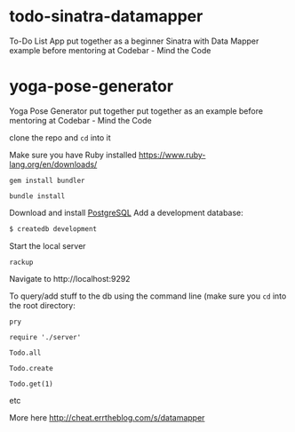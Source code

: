 # todo-sinatra-datamapper
To-Do List App put together as a beginner Sinatra with Data Mapper example before mentoring at Codebar - Mind the Code

# yoga-pose-generator
Yoga Pose Generator put together put together as an example before mentoring at Codebar - Mind the Code

clone the repo and `cd` into it

Make sure you have Ruby installed https://www.ruby-lang.org/en/downloads/

```gem install bundler```

```
bundle install
```

Download and install [PostgreSQL](http://www.postgresql.org/download/)
Add a development database:

```bash
$ createdb development
```

Start the local server

```
rackup
```

Navigate to http://localhost:9292


To query/add stuff to the db using the command line (make sure you `cd` into the root directory:

```
pry
```

```
require './server'
```

```
Todo.all
```

```
Todo.create
```

```
Todo.get(1)
```

etc

More here http://cheat.errtheblog.com/s/datamapper
